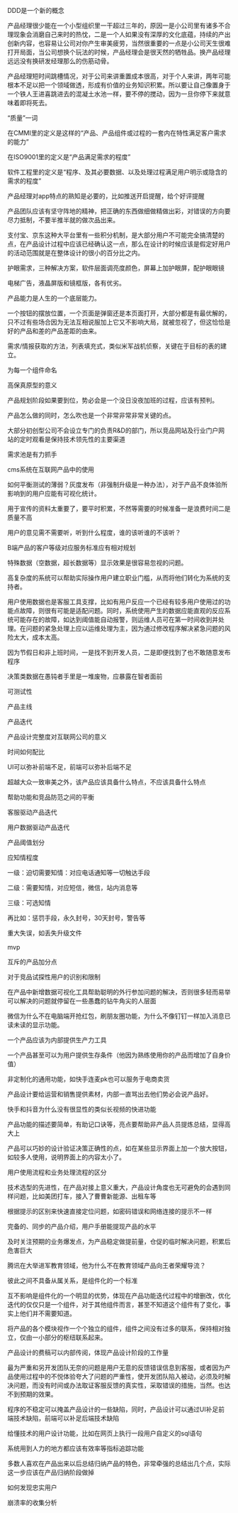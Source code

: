 DDD是一个新的概念

产品经理很少能在一个小型组织里一干超过三年的，原因一是小公司里有诸多不合理现象会消磨自己来时的热忱，二是一个人如果没有深厚的文化底蕴，持续的产出创新内容，也容易让公司对你产生审美疲劳，当然很重要的一点是小公司天生很难打开局面，当公司想换个玩法的时候，产品经理会是很天然的牺牲品。换产品经理远远没有换研发经理那么的伤筋动骨。

产品经理短时间跳槽情况，对于公司来讲重置成本很高，对于个人来讲，两年可能根本不足以把一个领域做透，形成有价值的业务知识积累。所以要让自己像置身于一个铁人王进喜跳进去的混凝土水池一样，要不停的搅动，因为一旦你停下来就意味着即将死去。

“质量”一词

在CMMI里的定义是这样的“产品、产品组件或过程的一套内在特性满足客户需求的能力”

在ISO9001里的定义是“产品满足需求的程度”

软件工程里的定义是“程序、及其必要数据、以及处理过程满足用户明示或隐含的需求的程度”



产品经理对app特点的熟知是必要的，比如推送开启提醒，给个好评提醒

产品团队应该有坚守阵地的精神，把正确的东西做细做精做出彩，对错误的方向要尽力抵制，不要半推半就的做次品出来。

支付宝、京东这种大平台里有一些积分机制，是大部分用户不可能完全搞清楚的点，在产品设计过程中应该已经确认这一点，那么在设计的时候应该是假定好用户的活动范围就是在整体设计的很小的百分比之内。

护眼需求，三种解决方案，软件层面调亮度颜色，屏幕上加护眼屏，配护眼眼镜

电梯广告，液晶屏版和镜框版，各有优劣。

产品能力是人生的一个底层能力。

一个按钮的摆放位置，一个页面是弹窗还是本页面打开，大部分都是有最优解的，只不过有些场合因为无法互相说服加上它又不影响大局，就被忽视了，但这恰恰是好的产品和差的产品差距的由来。

需求/情报获取的方法，列表填充式，类似米军战机侦察，关键在于目标的表的建立。

为每一个组件命名

高保真原型的意义

产品规划阶段如果要到位，势必会是一个没日没夜加班的过程，应该有预判。

产品怎么做的同时，怎么吹也是一个非常非常非常关键的点。

大部分初创型公司不会设立专门的负责R&D的部门，所以竞品网站及行业门户网站的定时观看是保持技术领先性的主要渠道

需求池是有力抓手

cms系统在互联网产品中的使用

如何平衡测试的薄弱？灰度发布（非强制升级是一种办法），对于产品不良体验所影响到的用户应能有可视化统计。

用于宣传的资料太重要了，要平时积累，不然等需要的时候准备一是浪费时间二是质量不高

用户的意见需不需要听，听到什么程度，谁的该听谁的不该听？

B端产品的客户等级对应服务标准应有相对规划

特殊数据（空数据，超长数据等）显示效果是很容易忽视的问题。

高复杂度的系统可以帮助实际操作用户建立职业门槛，从而将他们转化为系统的支持者。

用户使用数据也是客服工具支撑，比如有用户反应一个已经有较多用户使用过的功能点故障，则很有可能是适配问题。同时，系统使用产生的数据应能直观的反应系统可能存在的故障，如达到阈值能自动报警，则运维人员可在第一时间收到并处理。在问题的紧急处理上应以运维处理为主，因为通过修改程序解决紧急问题的风险太大，成本太高。

因为节假日和非上班时间，一是找不到开发人员，二是即便找到了也不敢随意发布程序

决策类数据在愚钝者手里是一堆废物，应暴露在智者面前

可测试性

产品主线

产品迭代

产品设计完整度对互联网公司的意义

时间如何配比

UI可以弥补前端不足，前端可以弥补后端不足

超越大众一致审美之外，该产品应该具备什么特点，不应该具备什么特点

帮助功能和竞品防范之间的平衡

客服驱动产品迭代

用户数据驱动产品迭代

产品阈值划分

应知情程度

一级：迫切需要知情：对应电话通知等一切触达手段

二级：需要知情，对应短信，微信，站内消息等

三级：可选知情

再比如：惩罚手段，永久封号，30天封号，警告等

重大失误，如丢失升级文件

mvp

互斥的产品加分点

对于竞品试探性用户的识别和限制

在产品中新增数据可视化工具帮助聪明的外行参加问题的解决，否则很多轻而易举可以解决的问题就停留在一些愚蠢的钻牛角尖的人层面

微信为什么不在电脑端开抢红包，刷朋友圈功能，为什么不像钉钉一样加入消息已读未读的显示功能。

一个产品应该为内部提供生产力工具

一个产品甚至可以为用户提供生存条件（他因为熟练使用你的产品而增加了自身价值）

非定制化的通用功能，如快手连麦pk也可以服务于电商卖货

产品设计要给运营和销售提供素材，内部一直骂出去他们势必会说产品好。

快手和抖音为什么没有很显性的类似长视频的快进功能

产品功能的描述要简单，有助记口诀等，亮点要帮助非产品人员提炼总结，显得高大上

产品可以巧妙的设计验证决策正确性的点，如在某些显示界面上加一个放大按钮，如较多人使用，说明界面上的内容太小了。

用户使用流程和业务处理流程的区分

技术选型的先进性，在产品对接上意义重大，产品设计角度也无可避免的会遇到同样问题，比如美团打车，接入了曹曹新能源、出租车等

根据提示的区别来快速直接定位问题，如密码错误和网络连接的提示不一样

完备的、同步的产品介绍，用户手册能提现产品的水平

及时关注预期的业务爆发点，为产品稳定做提前量，仓促的临时解决问题，积累后危害巨大

腾讯在大举进军教育领域，他为什么不在教育领域产品向王者荣耀导流？

彼此之间不具备从属关系，是组件化的一个标准

互不影响是组件化的一个明显的优势，体现在产品功能迭代过程中的增删改，优化迭代的仅仅只是一个组件，对于其他组件而言，甚至不知道这个组件有了变化，事实上他们并不需要知道。

将产品的各个模块视作一个个独立的组件，组件之间没有过多的联系，保持相对独立，仅由一小部分的枢纽联系起来。

产品设计的费稿可以内部传阅，体现产品设计阶段的工作量

最为严重和另开发团队无奈的问题是用户无意的反馈错误信息到客服，或者因为产品使用过程中的不悦体验夸大了问题的严重性，使开发团队陷入被动，必须及时解决问题，而没有时间或办法取证客服反馈的真实性，采取错误的措施，当然。也达不到预期的效果。

程序的不稳定可以掩盖产品设计的一些缺陷，同时，产品设计可以通过UI补足前端技术缺陷，前端可以补足后端技术缺陷

给懂技术的用户设计功能，比如在网页上执行一段用户自定义的sql语句

系统用到人力的地方都应该有效率等指标追踪功能

多数人喜欢在产品出来以后总结归纳产品的特色，非常牵强的总结出几个点，实际这一步应该在产品归纳阶段做掉

如何发现忠实用户

崩溃率的收集分析
